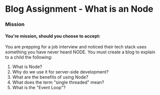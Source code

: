 
# Blog Assignment - What is an Node

### Mission<br> 
#### You're mission, should you choose to accept:
You are prepping for a job interview and noticed their tech stack uses something you have never heard NODE. You must create a blog to explain to a child the following:

1. What is Node?
2. Why do we use it for server-side development?
3. What are the benefits of using Node?
4. What does the term "single threaded" mean?
5. What is the "Event Loop"?
